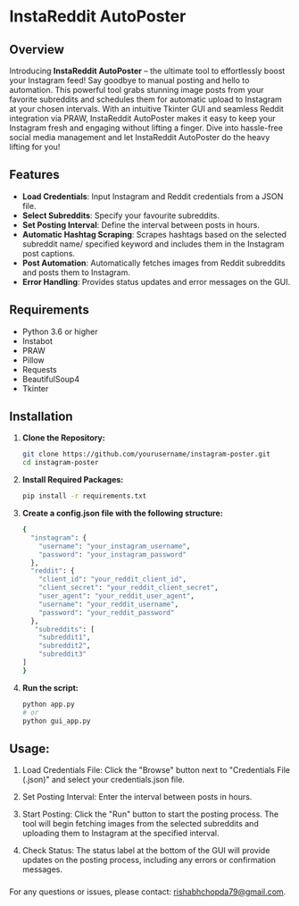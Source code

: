 # InstaReddit AutoPoster

## Overview

Introducing **InstaReddit AutoPoster** – the ultimate tool to effortlessly boost your Instagram feed! Say goodbye to manual posting and hello to automation. This powerful tool grabs stunning image posts from your favorite subreddits and schedules them for automatic upload to Instagram at your chosen intervals. With an intuitive Tkinter GUI and seamless Reddit integration via PRAW, InstaReddit AutoPoster makes it easy to keep your Instagram fresh and engaging without lifting a finger. Dive into hassle-free social media management and let InstaReddit AutoPoster do the heavy lifting for you!

## Features

- **Load Credentials**: Input Instagram and Reddit credentials from a JSON file.
- **Select Subreddits**: Specify your favourite subreddits.
- **Set Posting Interval**: Define the interval between posts in hours.
- **Automatic Hashtag Scraping**: Scrapes hashtags based on the selected subreddit name/ specified keyword and includes them in the Instagram post captions.
- **Post Automation**: Automatically fetches images from Reddit subreddits and posts them to Instagram.
- **Error Handling**: Provides status updates and error messages on the GUI.

## Requirements

- Python 3.6 or higher
- Instabot
- PRAW
- Pillow
- Requests
- BeautifulSoup4
- Tkinter

## Installation

1. **Clone the Repository:**

   ```bash
   git clone https://github.com/yourusername/instagram-poster.git
   cd instagram-poster
   ```
2. **Install Required Packages:**
    ```bash
    pip install -r requirements.txt
    ```
3. **Create a config.json file with the following structure:**

   ```bash
   {
     "instagram": {
       "username": "your_instagram_username",
       "password": "your_instagram_password"
     },
     "reddit": {
       "client_id": "your_reddit_client_id",
       "client_secret": "your_reddit_client_secret",
       "user_agent": "your_reddit_user_agent",
       "username": "your_reddit_username",
       "password": "your_reddit_password"
     },
      "subreddits": [
       "subreddit1",
       "subreddit2",
       "subreddit3"
   ]
   }
   
   ``` 


4. **Run the script:**

   ``` bash
   python app.py
   # or
   python gui_app.py
   ```

## Usage:

1. Load Credentials File: Click the "Browse" button next to "Credentials File (.json)" and select your credentials.json file.

2. Set Posting Interval: Enter the interval between posts in hours.

3. Start Posting: Click the "Run" button to start the posting process. The tool will begin fetching images from the selected subreddits and uploading them to Instagram at the specified interval.

4. Check Status: The status label at the bottom of the GUI will provide updates on the posting process, including any errors or confirmation messages.


###

For any questions or issues, please contact:  [rishabhchopda79@gmail.com](rishabhchopda79@gmail.com).

